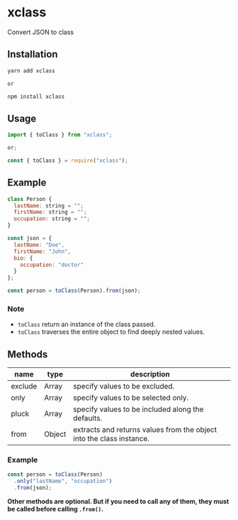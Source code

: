 # xclass

Convert JSON to class

## Installation

```javascript
yarn add xclass

or

npm install xclass
```

## Usage

```javascript
import { toClass } from "xclass";

or;

const { toClass } = require("xclass");
```

## Example

```javascript
class Person {
  lastName: string = "";
  firstName: string = "";
  occupation: string = "";
}

const json = {
  lastName: "Doe",
  firstName: "John",
  bio: {
    occupation: "doctor"
  }
};

const person = toClass(Person).from(json);
```

### Note

- `toClass` return an instance of the class passed.
- `toClass` traverses the entire object to find deeply nested values.

## Methods

| name    | type   | description                                                          |
| ------- | ------ | -------------------------------------------------------------------- |
| exclude | Array  | specify values to be excluded.                                       |
| only    | Array  | specify values to be selected only.                                  |
| pluck   | Array  | specify values to be included along the defaults.                    |
| from    | Object | extracts and returns values from the object into the class instance. |

### Example

```javascript
const person = toClass(Person)
  .only("lastName", "occupation")
  .from(json);
```

**Other methods are optional. But if you need to call any of them, they must be called before calling `.from()`.**
